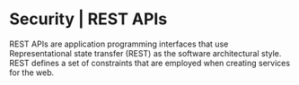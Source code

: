 # Security | REST APIs

REST APIs are application programming interfaces that use Representational state transfer (REST) as the software architectural style. REST defines a set of constraints that are
employed when creating services for the web.
<br>

